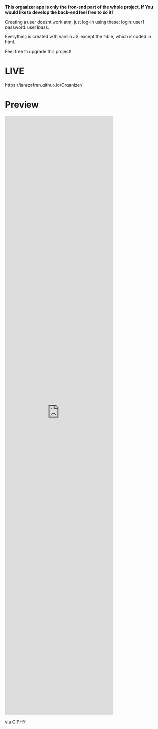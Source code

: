 **This organizer app is only the fron-end part of the whole project. If You would like to develop the back-end feel free to do it!**

Creating a user doesnt work atm, just log-in using these: login: user1 password: user1pass.

Everything is created with vanilla JS, except the table, which is coded in html.

Feel free to upgrade this project!

<h1>LIVE</h1>

https://janszafran.github.io/Organizer/

# Preview
<div>
  <iframe src="https://giphy.com/embed/1zRbGdUHcbXVCGEVoy" width="70%" height="50%" frameBorder="0" class="giphy-embed" allowFullScreen></iframe><p><a href="https://giphy.com/gifs/1zRbGdUHcbXVCGEVoy">via GIPHY</a></p> 
</div>
